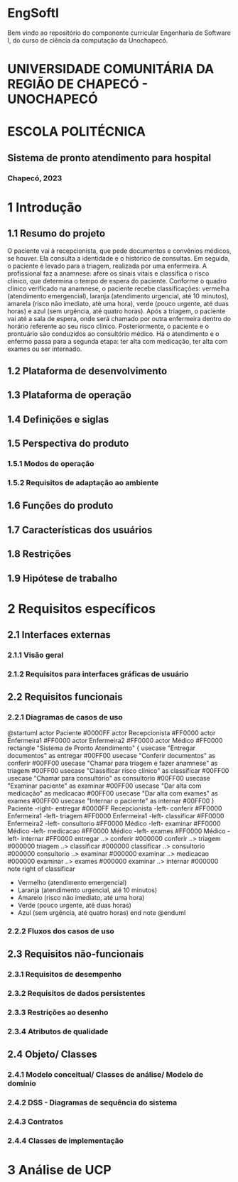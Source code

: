 # EngSoftl
Bem vindo ao repositório do componente curricular Engenharia de Software I, do curso de ciência da computação da Unochapecó.

# UNIVERSIDADE COMUNITÁRIA DA REGIÃO DE CHAPECÓ - UNOCHAPECÓ
# ESCOLA POLITÉCNICA 

## Sistema de pronto atendimento para hospital

### Chapecó, 2023

# 1 Introdução
## 1.1 Resumo do projeto 
  O paciente vai à recepcionista, que pede documentos e convênios médicos, se houver. Ela consulta a identidade e o histórico de consultas. Em seguida, o paciente é levado para a triagem, realizada por uma enfermeira. A profissional faz a anamnese: afere os sinais vitais e classifica o risco clínico, que determina o tempo de espera do paciente.
  Conforme o quadro clínico verificado na anamnese, o paciente recebe classificações: vermelha (atendimento emergencial), laranja (atendimento urgencial, até 10 minutos), amarela (risco não imediato, até uma hora), verde (pouco urgente, até duas horas) e azul (sem urgência, até quatro horas).
  Após a triagem, o paciente vai até a sala de espera, onde será chamado por outra enfermeira dentro do horário referente ao seu risco clínico. Posteriormente, o paciente e o prontuário são conduzidos ao consultório médico. Há o atendimento e o enfermo passa para a segunda etapa: ter alta com medicação, ter alta com exames ou ser internado. 
## 1.2 Plataforma de desenvolvimento
## 1.3 Plataforma de operação
## 1.4 Definições e siglas
## 1.5 Perspectiva do produto
### 1.5.1 Modos de operação
### 1.5.2 Requisitos de adaptação ao ambiente
## 1.6 Funções do produto
## 1.7 Características dos usuários
## 1.8 Restrições
## 1.9 Hipótese de trabalho

# 2 Requisitos específicos
## 2.1 Interfaces externas
### 2.1.1 Visão geral
### 2.1.2 Requisitos para interfaces gráficas de usuário
## 2.2 Requisitos funcionais
### 2.2.1 Diagramas de casos de uso
@startuml
actor Paciente #0000FF
actor Recepcionista #FF0000
actor Enfermeira1 #FF0000
actor Enfermeira2 #FF0000
actor Médico #FF0000
rectangle "Sistema de Pronto Atendimento" {
usecase "Entregar documentos" as entregar #00FF00
usecase "Conferir documentos" as conferir #00FF00
usecase "Chamar para triagem e fazer anamnese" as triagem #00FF00
usecase "Classificar risco clínico" as classificar #00FF00
usecase "Chamar para consultório" as consultorio #00FF00
usecase "Examinar paciente" as examinar #00FF00
usecase "Dar alta com medicação" as medicacao #00FF00
usecase "Dar alta com exames" as exames #00FF00
usecase "Internar o paciente" as internar #00FF00
}
Paciente -right- entregar #0000FF
Recepcionista -left- conferir #FF0000
Enfermeira1 -left- triagem #FF0000
Enfermeira1 -left- classificar #FF0000
Enfermeira2 -left- consultorio #FF0000
Médico -left- examinar #FF0000
Médico -left- medicacao #FF0000
Médico -left- exames #FF0000
Médico -left- internar #FF0000
entregar ..> conferir #000000
conferir ..> triagem #000000
triagem ..> classificar #000000
classificar ..> consultorio #000000
consultorio ..> examinar #000000
examinar ..> medicacao #000000
examinar ..> exames #000000
examinar ..> internar #000000
note right of classificar
- Vermelho (atendimento emergencial)
- Laranja (atendimento urgencial, até 10 minutos)
- Amarelo (risco não imediato, até uma hora)
- Verde (pouco urgente, até duas horas)
- Azul (sem urgência, até quatro horas)
end note
@enduml

### 2.2.2 Fluxos dos casos de uso
## 2.3 Requisitos não-funcionais
### 2.3.1 Requisitos de desempenho
### 2.3.2 Requisitos de dados persistentes
### 2.3.3 Restrições ao desenho
### 2.3.4 Atributos de qualidade
## 2.4 Objeto/ Classes
### 2.4.1 Modelo conceitual/ Classes de análise/ Modelo de domínio
### 2.4.2 DSS - Diagramas de sequência do sistema
### 2.4.3 Contratos
### 2.4.4 Classes de implementação

# 3 Análise de UCP




